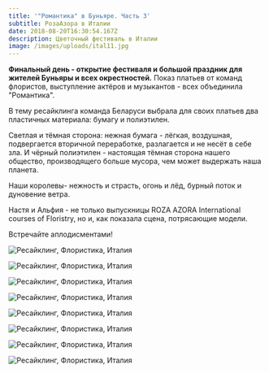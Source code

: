 ```yaml
---
title: '"Романтика" в Буньяре. Часть 3'
subtitle: РозаАзора в Италии
date: 2018-08-20T16:30:54.167Z
description: Цветочный фестиваль в Италии
image: /images/uploads/ital11.jpg
---
```

**Финальный день - открытие фестиваля и большой праздник для жителей Буньяры и всех окрестностей.** Показ платьев от команд флористов, выступление актёров и музыкантов - всех объединила "Романтика". 

В тему ресайклинга команда Беларуси выбрала для своих платьев два пластичных материала: бумагу и полиэтилен. 

Светлая и тёмная сторона: нежная бумага - лёгкая, воздушная, подвергается вторичной переработке, разлагается и не несёт в себе зла. И чёрный полиэтилен - настоящая тёмная сторона нашего общество, производящего больше мусора, чем может выдержать наша планета.

Наши королевы- нежность и страсть, огонь и лёд, бурный поток и дуновение ветра.

Настя и Альфия - не только выпускницы ROZA AZORA International courses of Floristry, но и, как показала сцена, потрясающие модели. 

Встречайте аплодисментами!

![Ресайклинг, Флористика, Италия](/images/uploads/ital3.jpg)

![Ресайклинг, Флористика, Италия](/images/uploads/ital1.jpg)

![Ресайклинг, Флористика, Италия](/images/uploads/ital7.jpg)

![Ресайклинг, Флористика, Италия](/images/uploads/ital2.jpg)

![Ресайклинг, Флористика, Италия](/images/uploads/ital8.jpg)

![Ресайклинг, Флористика, Италия](/images/uploads/ital10.jpg)

![Ресайклинг, Флористика, Италия](/images/uploads/ital12.jpg)

![Ресайклинг, Флористика, Италия](/images/uploads/ital11.jpg)
